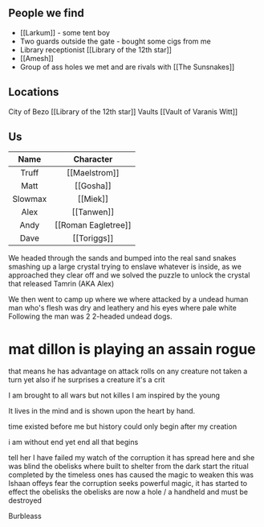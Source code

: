 ## People we find
- [[Larkum]] - some tent boy
- Two guards outside the gate - bought some cigs from me
- Library receptionist  [[Library of the 12th star]]
- [[Amesh]]
- Group of ass holes we met and are rivals with [[The Sunsnakes]]


## Locations 
City of Bezo
	[[Library of the 12th star]]
Vaults
	[[Vault of Varanis Witt]]

## Us 
| Name | Character |
| :----: | :-----: |
| Truff | [[Maelstrom]] |
| Matt | [[Gosha]]
| Slowmax | [[Miek]]
| Alex | [[Tanwen]] |
| Andy | [[Roman Eagletree]]|
| Dave | [[Toriggs]]|


We headed through the sands and bumped into the real sand snakes smashing up a large crystal trying to enslave whatever is inside, as we approached they clear off and we solved the puzzle to unlock the crystal that released Tamrin (AKA Alex) 

We then went to camp up where we where attacked by a undead human man who's flesh was dry and leathery and his eyes where pale white
Following the man was 2 2-headed undead dogs.



# mat dillon is playing an assain rogue 
that means he has advantage on attack rolls on any creature not taken a turn yet 
also if he surprises a creature it's a crit


I am brought to all wars but not killes 
I am inspired by the young 

It lives in the mind and is shown upon the heart by hand.


time existed before me but history could only begin after my creation 

i am without end yet end all that begins 


tell her I have failed my watch of the corruption it has spread here and she was blind 
the obelisks where built to shelter from the dark start the ritual completed by the timeless ones has caused the magic to weaken this was Ishaan offeys fear 
the corruption seeks powerful magic, it has started to effect the obelisks 
the obelisks are now a hole / a handheld and must be destroyed 



Burbleass


